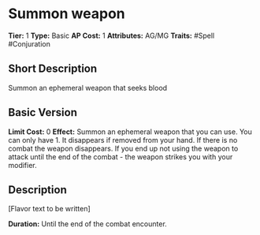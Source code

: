 # Summon weapon

**Tier:** 1
**Type:** Basic
**AP Cost:** 1
**Attributes:** AG/MG
**Traits:** #Spell #Conjuration

## Short Description
Summon an ephemeral weapon that seeks blood

## Basic Version
**Limit Cost:** 0
**Effect:** Summon an ephemeral weapon that you can use. You can only have 1. It disappears if removed from your hand. If there is no combat the weapon disappears. If you end up not using the weapon to attack until the end of the combat - the weapon strikes you with your modifier.

## Description
[Flavor text to be written]

**Duration:** Until the end of the combat encounter.